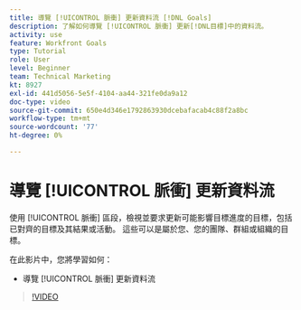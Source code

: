 ```yaml
---
title: 導覽 [!UICONTROL 脈衝] 更新資料流 [!DNL Goals]
description: 了解如何導覽 [!UICONTROL 脈衝] 更新[!DNL目標]中的資料流。
activity: use
feature: Workfront Goals
type: Tutorial
role: User
level: Beginner
team: Technical Marketing
kt: 8927
exl-id: 441d5056-5e5f-4104-aa44-321fe0da9a12
doc-type: video
source-git-commit: 650e4d346e1792863930dcebafacab4c88f2a8bc
workflow-type: tm+mt
source-wordcount: '77'
ht-degree: 0%

---
```


# 導覽 [!UICONTROL 脈衝] 更新資料流

使用 [!UICONTROL 脈衝] 區段，檢視並要求更新可能影響目標進度的目標，包括已對齊的目標及其結果或活動。 這些可以是屬於您、您的團隊、群組或組織的目標。

在此影片中，您將學習如何：

* 導覽 [!UICONTROL 脈衝] 更新資料流

>[!VIDEO](https://video.tv.adobe.com/v/335199/?quality=12&learn=on)
